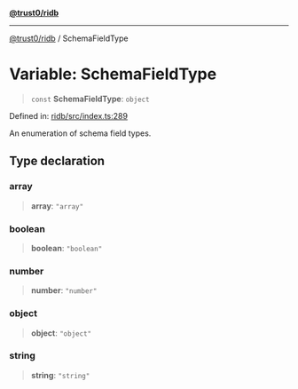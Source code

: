 [**@trust0/ridb**](../README.md)

***

[@trust0/ridb](../README.md) / SchemaFieldType

# Variable: SchemaFieldType

> `const` **SchemaFieldType**: `object`

Defined in: [ridb/src/index.ts:289](https://github.com/trust0-project/RIDB/blob/99c65071b9fa26908fb7a847098f8c5c3969f24b/packages/ridb/src/index.ts#L289)

An enumeration of schema field types.

## Type declaration

### array

> **array**: `"array"`

### boolean

> **boolean**: `"boolean"`

### number

> **number**: `"number"`

### object

> **object**: `"object"`

### string

> **string**: `"string"`
